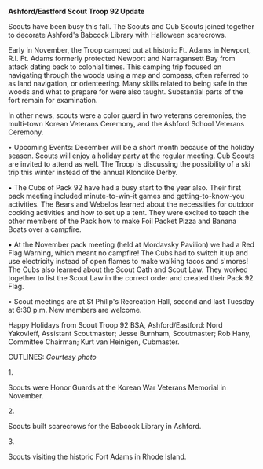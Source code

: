 **Ashford/Eastford Scout Troop 92 Update**

Scouts have been busy this fall. The Scouts and Cub Scouts joined
together to decorate Ashford's Babcock Library with Halloween
scarecrows.

Early in November, the Troop camped out at historic Ft. Adams in
Newport, R.I. Ft. Adams formerly protected Newport and Narragansett Bay
from attack dating back to colonial times. This camping trip focused on
navigating through the woods using a map and compass, often referred to
as land navigation, or orienteering. Many skills related to being safe
in the woods and what to prepare for were also taught. Substantial parts
of the fort remain for examination.

In other news, scouts were a color guard in two veterans ceremonies, the
multi-town Korean Veterans Ceremony, and the Ashford School Veterans
Ceremony.

• Upcoming Events: December will be a short month because of the holiday
season. Scouts will enjoy a holiday party at the regular meeting. Cub
Scouts are invited to attend as well. The Troop is discussing the
possibility of a ski trip this winter instead of the annual Klondike
Derby.

• The Cubs of Pack 92 have had a busy start to the year also. Their
first pack meeting included minute-to-win-it games and
getting-to-know-you activities. The Bears and Webelos learned about the
necessities for outdoor cooking activities and how to set up a tent.
They were excited to teach the other members of the Pack how to make
Foil Packet Pizza and Banana Boats over a campfire.

• At the November pack meeting (held at Mordavsky Pavilion) we had a Red
Flag Warning, which meant no campfire! The Cubs had to switch it up and
use electricity instead of open flames to make walking tacos and
s'mores! The Cubs also learned about the Scout Oath and Scout Law. They
worked together to list the Scout Law in the correct order and created
their Pack 92 Flag.

• Scout meetings are at St Philip's Recreation Hall, second and last
Tuesday at 6:30 p.m. New members are welcome.

Happy Holidays from Scout Troop 92 BSA, Ashford/Eastford: Nord
Yakovleff, Assistant Scoutmaster; Jesse Burnham, Scoutmaster; Rob Hany,
Committee Chairman; Kurt van Heinigen, Cubmaster.

CUTLINES: *Courtesy photo*

1\.

Scouts were Honor Guards at the Korean War Veterans Memorial in
November.

2\.

Scouts built scarecrows for the Babcock Library in Ashford.

3\.

Scouts visiting the historic Fort Adams in Rhode Island.
